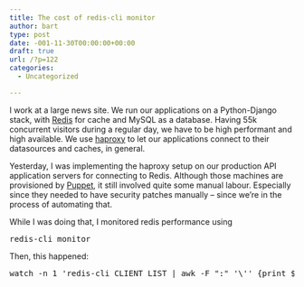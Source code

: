 ```yaml
---
title: The cost of redis-cli monitor
author: bart
type: post
date: -001-11-30T00:00:00+00:00
draft: true
url: /?p=122
categories:
  - Uncategorized

---
```

I work at a large news site. We run our applications on a Python-Django stack, with [Redis][1] for cache and MySQL as a database. Having 55k concurrent visitors during a regular day, we have to be high performant and high available. We use [haproxy][2] to let our applications connect to their datasources and caches, in general.

Yesterday, I was implementing the haproxy setup on our production API application servers for connecting to Redis. Although those machines are provisioned by [Puppet][3], it still involved quite some manual labour. Especially since they needed to have security patches manually &#8211; since we&#8217;re in the process of automating that.

While I was doing that, I monitored redis performance using

<pre>redis-cli monitor</pre>

Then, this happened:

<pre>watch -n 1 'redis-cli CLIENT LIST | awk -F ":" '\'' {print $1} '\''| awk -F "=" '\'' {print $3 } '\'' | sort -i | uniq -c | sort -r'</pre>

 [1]: http://redis.io/
 [2]: http://www.haproxy.org/
 [3]: https://puppet.com/